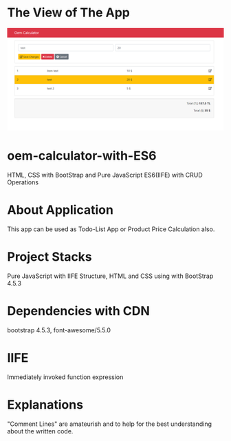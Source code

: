 # The View of The App

![image](https://github.com/ibrahimusluu/oem-calculator-with-ES6/blob/master/image/App_View.png)

# oem-calculator-with-ES6

HTML, CSS with BootStrap and Pure JavaScript ES6(IIFE) with CRUD Operations

# About Application

This app can be used as Todo-List App or Product Price Calculation also.

# Project Stacks

Pure JavaScript with IIFE Structure, HTML and CSS using with BootStrap 4.5.3

# Dependencies with CDN

bootstrap 4.5.3, font-awesome/5.5.0

# IIFE

Immediately invoked function expression

# Explanations

"Comment Lines" are amateurish and to help for the best understanding about the written code.
